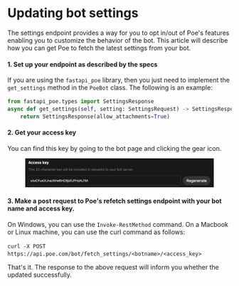 # Updating bot settings

The settings endpoint provides a way for you to opt in/out of Poe's features enabling you to customize the behavior of the bot. This article will describe how you can get Poe to fetch the latest settings from your bot.

#### 1. Set up your endpoint as described by the specs

If you are using the `fastapi_poe` library, then you just need to implement the `get_settings` method in the `PoeBot` class. The following is an example:

```python
from fastapi_poe.types import SettingsResponse
async def get_settings(self, setting: SettingsRequest) -> SettingsResponse:
    return SettingsResponse(allow_attachments=True)
```

#### 2. Get your access key

You can find this key by going to the bot page and clicking the gear icon.

<figure><img src="../.gitbook/assets/image (2).png" alt=""><figcaption></figcaption></figure>

#### 3. Make a post request to Poe's refetch settings endpoint with your bot name and access key.

On Windows, you can use the `Invoke-RestMethod` command. On a Macbook or Linux machine, you can use the curl command as follows:

`curl -X POST https://api.poe.com/bot/fetch_settings/<botname>/<access_key>`

That's it. The response to the above request will inform you whether the updated successfully.
